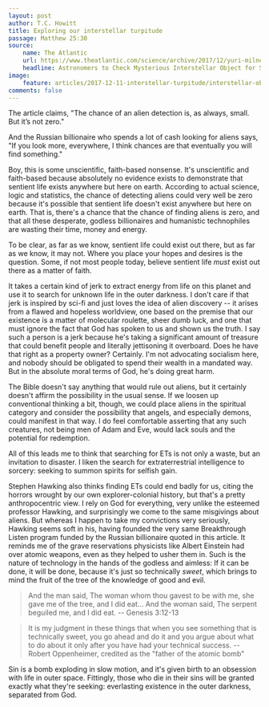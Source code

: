 ```yaml
---
layout: post
author: T.C. Howitt
title: Exploring our interstellar turpitude
passage: Matthew 25:30
source:
    name: The Atlantic
    url: https://www.theatlantic.com/science/archive/2017/12/yuri-milner-oumuamua-interstellar-asteroid/547985/
    headline: Astronomers to Check Mysterious Interstellar Object for Signs of Technology
image:
    feature: articles/2017-12-11-interstellar-turpitude/interstellar-object.jpg
comments: false
---
```


The article claims, "The chance of an alien detection is, as always, small. But it’s not zero."

And the Russian billionaire who spends a lot of cash looking for aliens says, "If you look more, everywhere, I think chances are that eventually you will find something."

Boy, this is some unscientific, faith-based nonsense. It's unscientific and faith-based because absolutely no evidence exists to demonstrate that sentient life exists anywhere but here on earth. According to actual science, logic and statistics, the chance of detecting aliens could very well be zero because it's possible that sentient life doesn't exist anywhere but here on earth. That is, there's a chance that the chance of finding aliens is zero, and that all these desperate, godless billionaires and humanistic technophiles are wasting their time, money and energy.

To be clear, as far as we know, sentient life could exist out there, but as far as we know, it may not. Where you place your hopes and desires is the question. Some, if not most people today, believe sentient life *must* exist out there as a matter of faith.

It takes a certain kind of jerk to extract energy from life on this planet and use it to search for unknown life in the outer darkness. I don't care if that jerk is inspired by sci-fi and just loves the idea of alien discovery -- it arises from a flawed and hopeless worldview, one based on the premise that our existence is a matter of molecular roulette, sheer dumb luck, and one that must ignore the fact that God has spoken to us and shown us the truth. I say such a person is a jerk because he's taking a significant amount of treasure that could benefit people and literally jettisoning it overboard. Does he have that right as a property owner? Certainly. I'm not advocating socialism here, and nobody should be obligated to spend their wealth in a mandated way. But in the absolute moral terms of God, he's doing great harm.

The Bible doesn't say anything that would rule out aliens, but it certainly doesn't affirm the possibility in the usual sense. If we loosen up conventional thinking a bit, though, we could place aliens in the spiritual category and consider the possibility that angels, and especially demons, could manifest in that way. I do feel comfortable asserting that any such creatures, not being men of Adam and Eve, would lack souls and the potential for redemption.

All of this leads me to think that searching for ETs is not only a waste, but an invitation to disaster. I liken the search for extraterrestrial intelligence to sorcery: seeking to summon spirits for selfish gain.

Stephen Hawking also thinks finding ETs could end badly for us, citing the horrors wrought by our own explorer-colonial history, but that's a pretty anthropocentric view. I rely on God for everything, very unlike the esteemed professor Hawking, and surprisingly we come to the same misgivings about aliens. But whereas I happen to take my convictions very seriously, Hawking seems soft in his, having founded the very same Breakthrough Listen program funded by the Russian billionaire quoted in this article. It reminds me of the grave reservations physicists like Albert Einstein had over atomic weapons, even as they helped to usher them in. Such is the nature of technology in the hands of the godless and aimless: If it can be done, it will be done, because it's just so technically *sweet*, which brings to mind the fruit of the tree of the knowledge of good and evil.

> And the man said, The woman whom thou gavest to be with me, she gave me of the tree, and I did eat... And the woman said, The serpent beguiled me, and I did eat.
> -- Genesis 3:12-13

> It is my judgment in these things that when you see something that is technically sweet, you go ahead and do it and you argue about what to do about it only after you have had your technical success.
> -- Robert Oppenheimer, credited as the "father of the atomic bomb"

Sin is a bomb exploding in slow motion, and it's given birth to an obsession with life in outer space. Fittingly, those who die in their sins will be granted exactly what they're seeking: everlasting existence in the outer darkness, separated from God.
